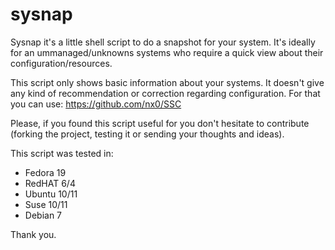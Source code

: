 # sysnap
Sysnap it's a little shell script to do a snapshot for your system. It's ideally for an ummanaged/unknowns systems who require 
 a quick view about their configuration/resources.

This script only shows basic information about your systems. It doesn't give any kind of recommendation or 
correction regarding configuration. For that you can use: https://github.com/nx0/SSC

Please, if you found this script useful for you don't hesitate to contribute (forking the project, testing it or sending
your thoughts and ideas).

This script was tested in:
* Fedora 19
* RedHAT 6/4
* Ubuntu 10/11
* Suse 10/11
* Debian 7


Thank you.
